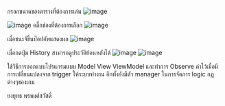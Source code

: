 กรอกขนาดของตารางที่ต้องการเล่น
![image](https://github.com/user-attachments/assets/722a510b-a9f6-480a-a445-7568771b112e)

![image](https://github.com/user-attachments/assets/9de1f262-7566-454a-8584-acd5afb347af)
คลิ๊กช่องที่ต้องการเลือก
![image](https://github.com/user-attachments/assets/e4d74a3d-b8ef-46c1-9e90-9a2931d3e735)

เมื่อชนะจัขึ้นป๊อปอัพแสดงผล
![image](https://github.com/user-attachments/assets/c213b3e7-0aac-4ad0-8a69-1e120ecf43ca)

เมื่อกดปุ่ม History สามารถดูประวัติย้อนหลังได้
![image](https://github.com/user-attachments/assets/5dac6d8f-1666-4439-bc77-af9b3f73bf78)
![image](https://github.com/user-attachments/assets/d8735a19-0104-4bc6-991d-fef248e48b71)

ใช้วิธีการออกแบบโปรแกรมแบบ Model View ViewModel และทำการ Observe ค่าไว้เมื่อมีการเปลี่ยนแปลงจาก trigger ให้ระบบทำงาน อีกทั้งยังมีตัว manager ในการจัดการ logic กฎต่างๆของเกม

ยงยุทธ พรพงศ์สวัสดิ์
